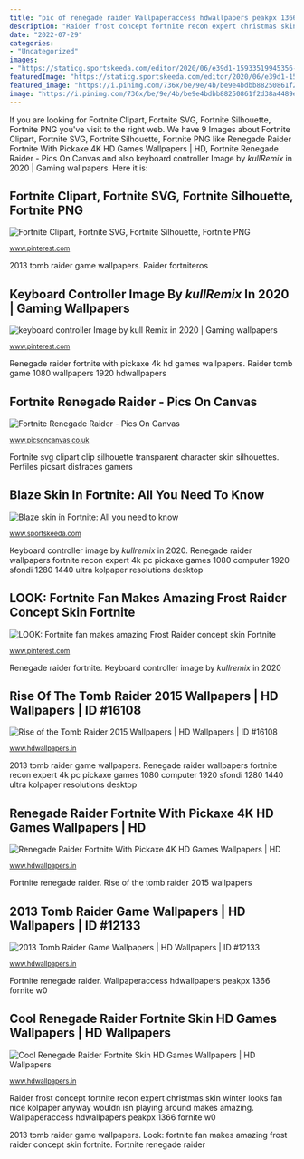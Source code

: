 ```yaml
---
title: "pic of renegade raider Wallpaperaccess hdwallpapers peakpx 1366 fornite w0"
description: "Raider frost concept fortnite recon expert christmas skin winter looks fan nice kolpaper anyway wouldn isn playing around makes amazing"
date: "2022-07-29"
categories:
- "Uncategorized"
images:
- "https://staticg.sportskeeda.com/editor/2020/06/e39d1-15933519945356-800.jpg"
featuredImage: "https://staticg.sportskeeda.com/editor/2020/06/e39d1-15933519945356-800.jpg"
featured_image: "https://i.pinimg.com/736x/be/9e/4b/be9e4bdbb88250861f2d38a4489efbd3.jpg"
image: "https://i.pinimg.com/736x/be/9e/4b/be9e4bdbb88250861f2d38a4489efbd3.jpg"
---
```


If you are looking for Fortnite Clipart, Fortnite SVG, Fortnite Silhouette, Fortnite PNG you've visit to the right web. We have 9 Images about Fortnite Clipart, Fortnite SVG, Fortnite Silhouette, Fortnite PNG like Renegade Raider Fortnite With Pickaxe 4K HD Games Wallpapers | HD, Fortnite Renegade Raider - Pics On Canvas and also keyboard controller Image by $kull Remix$ in 2020 | Gaming wallpapers. Here it is:

## Fortnite Clipart, Fortnite SVG, Fortnite Silhouette, Fortnite PNG

![Fortnite Clipart, Fortnite SVG, Fortnite Silhouette, Fortnite PNG](https://i.pinimg.com/736x/06/5b/99/065b99ebcc148d98e109f77750c1e0ef.jpg "2013 tomb raider game wallpapers")

<small>www.pinterest.com</small>

2013 tomb raider game wallpapers. Raider fortniteros

## Keyboard Controller Image By $kull Remix$ In 2020 | Gaming Wallpapers

![keyboard controller Image by $kull Remix$ in 2020 | Gaming wallpapers](https://i.pinimg.com/736x/28/b6/8d/28b68da355d33b05329216f48db2b48f.jpg "Rise of the tomb raider 2015 wallpapers")

<small>www.pinterest.com</small>

Renegade raider fortnite with pickaxe 4k hd games wallpapers. Raider tomb game 1080 wallpapers 1920 hdwallpapers

## Fortnite Renegade Raider - Pics On Canvas

![Fortnite Renegade Raider - Pics On Canvas](http://cdn.shopify.com/s/files/1/0831/3209/products/Screen_Shot_2018-11-13_at_08.36.37_grande.jpg?v=1542233494 "Rise of the tomb raider 2015 wallpapers")

<small>www.picsoncanvas.co.uk</small>

Fortnite svg clipart clip silhouette transparent character skin silhouettes. Perfiles picsart disfraces gamers

## Blaze Skin In Fortnite: All You Need To Know

![Blaze skin in Fortnite: All you need to know](https://staticg.sportskeeda.com/editor/2020/06/e39d1-15933519945356-800.jpg "Renegade raider fortnite")

<small>www.sportskeeda.com</small>

Keyboard controller image by $kull remix$ in 2020. Renegade raider wallpapers fortnite recon expert 4k pc pickaxe games 1080 computer 1920 sfondi 1280 1440 ultra kolpaper resolutions desktop

## LOOK: Fortnite Fan Makes Amazing Frost Raider Concept Skin Fortnite

![LOOK: Fortnite fan makes amazing Frost Raider concept skin Fortnite](https://i.pinimg.com/736x/be/9e/4b/be9e4bdbb88250861f2d38a4489efbd3.jpg "Wallpaperaccess hdwallpapers peakpx 1366 fornite w0")

<small>www.pinterest.com</small>

Renegade raider fortnite. Keyboard controller image by $kull remix$ in 2020

## Rise Of The Tomb Raider 2015 Wallpapers | HD Wallpapers | ID #16108

![Rise of the Tomb Raider 2015 Wallpapers | HD Wallpapers | ID #16108](http://www.hdwallpapers.in/download/rise_of_the_tomb_raider_2015-1920x1080.jpg "Fortnite renegade raider")

<small>www.hdwallpapers.in</small>

2013 tomb raider game wallpapers. Renegade raider wallpapers fortnite recon expert 4k pc pickaxe games 1080 computer 1920 sfondi 1280 1440 ultra kolpaper resolutions desktop

## Renegade Raider Fortnite With Pickaxe 4K HD Games Wallpapers | HD

![Renegade Raider Fortnite With Pickaxe 4K HD Games Wallpapers | HD](https://www.hdwallpapers.in/download/renegade_raider_fortnite_with_pickaxe_4k_hd_games-1920x1080.jpg "Rise of the tomb raider 2015 wallpapers")

<small>www.hdwallpapers.in</small>

Fortnite renegade raider. Rise of the tomb raider 2015 wallpapers

## 2013 Tomb Raider Game Wallpapers | HD Wallpapers | ID #12133

![2013 Tomb Raider Game Wallpapers | HD Wallpapers | ID #12133](http://www.hdwallpapers.in/download/2013_tomb_raider_game-1920x1080.jpg "Rise of the tomb raider 2015 wallpapers")

<small>www.hdwallpapers.in</small>

Fortnite renegade raider. Wallpaperaccess hdwallpapers peakpx 1366 fornite w0

## Cool Renegade Raider Fortnite Skin HD Games Wallpapers | HD Wallpapers

![Cool Renegade Raider Fortnite Skin HD Games Wallpapers | HD Wallpapers](https://www.hdwallpapers.in/download/cool_renegade_raider_fortnite_skin_hd_games-1920x1080.jpg "Renegade raider fortnite")

<small>www.hdwallpapers.in</small>

Raider frost concept fortnite recon expert christmas skin winter looks fan nice kolpaper anyway wouldn isn playing around makes amazing. Wallpaperaccess hdwallpapers peakpx 1366 fornite w0

2013 tomb raider game wallpapers. Look: fortnite fan makes amazing frost raider concept skin fortnite. Fortnite renegade raider
